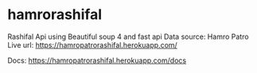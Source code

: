 # hamrorashifal
Rashifal Api using Beautiful soup 4 and fast api
Data source: Hamro Patro
Live url: https://hamropatrorashifal.herokuapp.com/

Docs: https://hamropatrorashifal.herokuapp.com/docs
